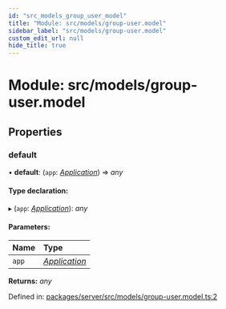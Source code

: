 ```yaml
---
id: "src_models_group_user_model"
title: "Module: src/models/group-user.model"
sidebar_label: "src/models/group-user.model"
custom_edit_url: null
hide_title: true
---
```


# Module: src/models/group-user.model

## Properties

### default

• **default**: (`app`: [*Application*](src_declarations.md#application)) => *any*

#### Type declaration:

▸ (`app`: [*Application*](src_declarations.md#application)): *any*

#### Parameters:

Name | Type |
:------ | :------ |
`app` | [*Application*](src_declarations.md#application) |

**Returns:** *any*

Defined in: [packages/server/src/models/group-user.model.ts:2](https://github.com/xr3ngine/xr3ngine/blob/7650c2bea/packages/server/src/models/group-user.model.ts#L2)
